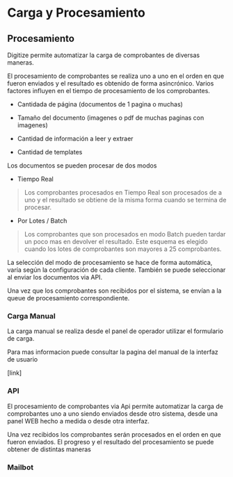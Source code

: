 
# Carga y Procesamiento

## Procesamiento

Digitize permite automatizar la carga de comprobantes de diversas maneras.

El procesamiento de comprobantes se realiza uno a uno en el orden en que fueron enviados y el resultado es obtenido de forma asincrónico.
Varios factores influyen en el tiempo de procesamiento de los comprobantes.


* Cantidada de página (documentos de 1 pagina o muchas)

* Tamaño del documento (imagenes o pdf de muchas paginas con imagenes)

* Cantidad de información a leer y extraer

* Cantidad de templates


Los documentos se pueden procesar de dos modos

* Tiempo Real

> Los comprobantes procesados en Tiempo Real son procesados de a uno y el resultado se obtiene de la misma forma cuando se termina de procesar.

* Por Lotes / Batch

> Los comprobantes que son procesados en modo Batch pueden tardar un poco mas en devolver el resultado.
Este esquema es elegido cuando los lotes de comprobantes son mayores a 25 comprobantes.
<!-- El sistema devolverá un ID de Lote e informará en cuanto el lote completo termina de ser procesado. -->

La selección del modo de procesamiento se hace de forma automática, varía según la configuración de cada cliente.
También se puede seleccionar al enviar los documentos via API.
  
Una vez que los comprobantes son recibidos por el sistema, se envían a la queue de procesamiento correspondiente.

### Carga Manual

La carga manual se realiza desde el panel de operador utilizar el formulario de carga.

Para mas informacion puede consultar la pagina del manual de la interfaz de usuario

[link]


### API

El procesamiento de comprobantes via Api permite automatizar la carga de comprobantes uno a uno siendo enviados desde otro sistema, desde una panel WEB hecho a medida o desde otra interfaz.

Una vez recibidos los comprobantes serán procesados en el orden en que fueron enviados. El progreso y el resultado del procesamiento se puede obtener de distintas maneras <!--como indica en la sección de [Obtención de Resultados](#obtención_de_resultados)-->

<!--[EJEMPLO ACA USANDO PLUGIN DE INSERCION DE CODIGO]()-->

### Mailbot

<!--
## Obtención de Resultados

### Reportes

### Callback

### Consulta via API
-->
